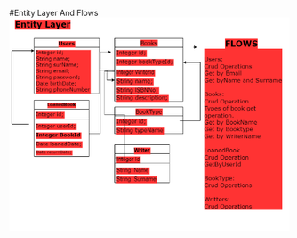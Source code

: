 #Entity Layer And Flows
![](https://github.com/Patika-PayCore-BootCamp-Organization/hw-project-gulnisaslan/blob/master/projectpaycore.drawio.png)
